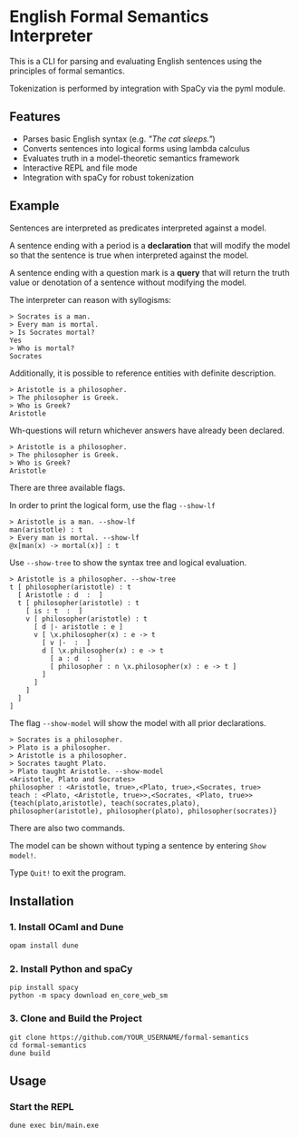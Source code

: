
# English Formal Semantics Interpreter

This is a CLI for parsing and evaluating English sentences using the principles of formal semantics.

Tokenization is performed by integration with SpaCy via the pyml module.

## Features

- Parses basic English syntax (e.g. *"The cat sleeps."*)
- Converts sentences into logical forms using lambda calculus
- Evaluates truth in a model-theoretic semantics framework
- Interactive REPL and file mode
- Integration with spaCy for robust tokenization

## Example

Sentences are interpreted as predicates interpreted against a model. 

A sentence ending with a period is a **declaration** that will modify the model
so that the sentence is true when interpreted against the model. 

A sentence ending with a question mark is a **query** that will return the truth
value or denotation of a sentence without modifying the model.

The interpreter can reason with syllogisms:

```
> Socrates is a man.
> Every man is mortal.
> Is Socrates mortal?
Yes
> Who is mortal?
Socrates
```

Additionally, it is possible to reference entities with definite description.

```
> Aristotle is a philosopher.
> The philosopher is Greek.
> Who is Greek?
Aristotle
```

Wh-questions will return whichever answers have already been declared.

```
> Aristotle is a philosopher.
> The philosopher is Greek.
> Who is Greek?
Aristotle
```

There are three available flags.

In order to print the logical form, use the flag `--show-lf`

```
> Aristotle is a man. --show-lf
man(aristotle) : t
> Every man is mortal. --show-lf
@x[man(x) -> mortal(x)] : t
```

Use `--show-tree` to show the syntax tree and logical evaluation.

```
> Aristotle is a philosopher. --show-tree
t [ philosopher(aristotle) : t
  [ Aristotle : d  :  ]
  t [ philosopher(aristotle) : t
    [ is : t  :  ]
    v [ philosopher(aristotle) : t
      [ d |- aristotle : e ]
      v [ \x.philosopher(x) : e -> t
        [ v |-  :  ]
        d [ \x.philosopher(x) : e -> t
          [ a : d  :  ]
          [ philosopher : n \x.philosopher(x) : e -> t ]
        ]
      ]
    ]
  ]
]
```

The flag `--show-model` will show the model with all prior declarations.

```
> Socrates is a philosopher.
> Plato is a philosopher.
> Aristotle is a philosopher.
> Socrates taught Plato.
> Plato taught Aristotle. --show-model
<Aristotle, Plato and Socrates>
philosopher : <Aristotle, true>,<Plato, true>,<Socrates, true>
teach : <Plato, <Aristotle, true>>,<Socrates, <Plato, true>>
{teach(plato,aristotle), teach(socrates,plato), philosopher(aristotle), philosopher(plato), philosopher(socrates)}
```

There are also two commands. 

The model can be shown without typing a sentence by entering `Show model!`.

Type `Quit!` to exit the program.

## Installation

### 1. Install OCaml and Dune
```bash
opam install dune
```

### 2. Install Python and spaCy

```
pip install spacy
python -m spacy download en_core_web_sm
```

### 3. Clone and Build the Project
```
git clone https://github.com/YOUR_USERNAME/formal-semantics
cd formal-semantics
dune build
```

## Usage 

### Start the REPL
```
dune exec bin/main.exe
```
